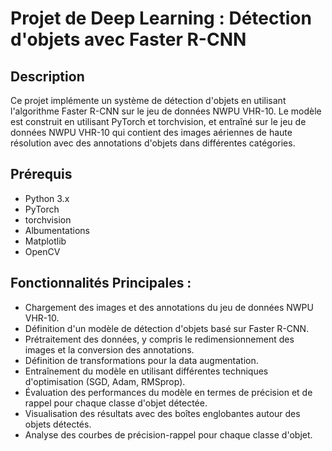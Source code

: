 # Projet de Deep Learning : Détection d'objets avec Faster R-CNN

## Description
Ce projet implémente un système de détection d'objets en utilisant l'algorithme Faster R-CNN sur le jeu de données NWPU VHR-10. Le modèle est construit en utilisant PyTorch et torchvision, et entraîné sur le jeu de données NWPU VHR-10 qui contient des images aériennes de haute résolution avec des annotations d'objets dans différentes catégories.

## Prérequis
- Python 3.x
- PyTorch
- torchvision
- Albumentations
- Matplotlib
- OpenCV

## Fonctionnalités Principales :
- Chargement des images et des annotations du jeu de données NWPU VHR-10.
- Définition d'un modèle de détection d'objets basé sur Faster R-CNN.
- Prétraitement des données, y compris le redimensionnement des images et la conversion des annotations.
- Définition de transformations pour la data augmentation.
- Entraînement du modèle en utilisant différentes techniques d'optimisation (SGD, Adam, RMSprop).
- Évaluation des performances du modèle en termes de précision et de rappel pour chaque classe d'objet détectée.
- Visualisation des résultats avec des boîtes englobantes autour des objets détectés.
- Analyse des courbes de précision-rappel pour chaque classe d'objet.
